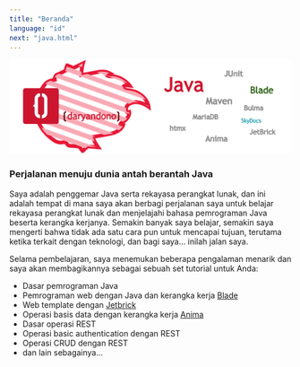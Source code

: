 ```yaml
---
title: "Beranda"
language: "id"
next: "java.html"
---
```


<div style="text-align:center"><img src="static/web-banner.png"/></div>

### **Perjalanan** menuju dunia antah berantah Java

Saya adalah penggemar Java serta rekayasa perangkat lunak, dan ini adalah tempat di mana saya akan berbagi perjalanan saya untuk belajar rekayasa perangkat lunak dan menjelajahi bahasa pemrograman Java beserta kerangka kerjanya. Semakin banyak saya belajar, semakin saya mengerti bahwa tidak ada satu cara pun untuk mencapai tujuan, terutama ketika terkait dengan teknologi, dan bagi saya... inilah jalan saya.

Selama pembelajaran, saya menemukan beberapa pengalaman menarik dan saya akan membagikannya sebagai sebuah set tutorial untuk Anda:
- Dasar pemrograman Java
- Pemrograman web dengan Java dan kerangka kerja [Blade]()
- Web template dengan [Jetbrick]()
- Operasi basis data dengan kerangka kerja [Anima]()
- Dasar operasi REST
- Operasi basic authentication dengan REST
- Operasi CRUD dengan REST
- dan lain sebagainya...
